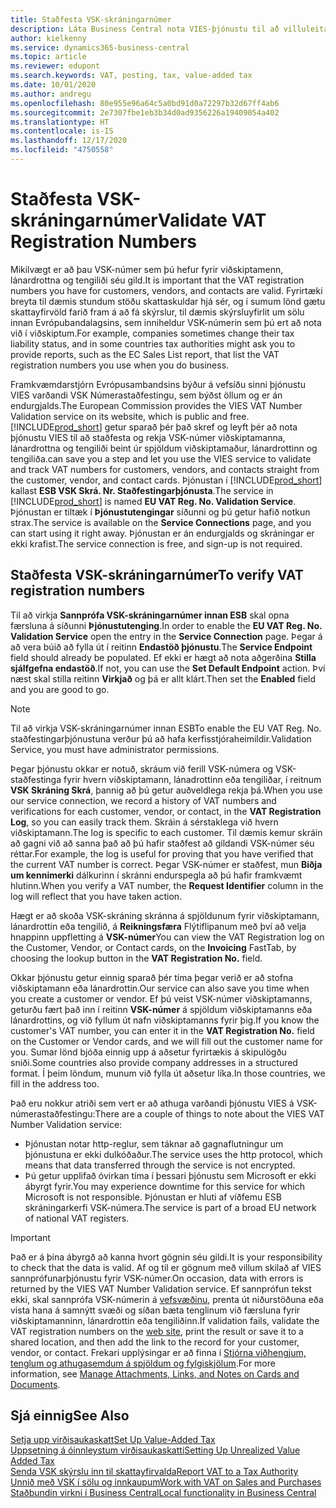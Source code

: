 ```yaml
---
title: Staðfesta VSK-skráningarnúmer
description: Láta Business Central nota VIES-þjónustu til að villuleita VSK-númer sjálfkrafa.
author: kielkenny
ms.service: dynamics365-business-central
ms.topic: article
ms.reviewer: edupont
ms.search.keywords: VAT, posting, tax, value-added tax
ms.date: 10/01/2020
ms.author: andregu
ms.openlocfilehash: 80e955e96a64c5a0bd91d0a72297b32d67ff4ab6
ms.sourcegitcommit: 2e7307fbe1eb3b34d0ad9356226a19409054a402
ms.translationtype: HT
ms.contentlocale: is-IS
ms.lasthandoff: 12/17/2020
ms.locfileid: "4750558"
---
```

# <a name="validate-vat-registration-numbers"></a><span data-ttu-id="8ee56-103">Staðfesta VSK-skráningarnúmer</span><span class="sxs-lookup"><span data-stu-id="8ee56-103">Validate VAT Registration Numbers</span></span>

<span data-ttu-id="8ee56-104">Mikilvægt er að þau VSK-númer sem þú hefur fyrir viðskiptamenn, lánardrottna og tengiliði séu gild.</span><span class="sxs-lookup"><span data-stu-id="8ee56-104">It is important that the VAT registration numbers you have for customers, vendors, and contacts are valid.</span></span> <span data-ttu-id="8ee56-105">Fyrirtæki breyta til dæmis stundum stöðu skattaskuldar hjá sér, og í sumum lönd gætu skattayfirvöld farið fram á að fá skýrslur, til dæmis skýrsluyfirlit um sölu innan Evrópubandalagsins, sem inniheldur VSK-númerin sem þú ert að nota við í viðskiptum.</span><span class="sxs-lookup"><span data-stu-id="8ee56-105">For example, companies sometimes change their tax liability status, and in some countries tax authorities might ask you to provide reports, such as the EC Sales List report, that list the VAT registration numbers you use when you do business.</span></span>

<span data-ttu-id="8ee56-106">Framkvæmdarstjórn Evrópusambandsins býður á vefsíðu sinni þjónustu VIES varðandi VSK Númerastaðfestingu, sem býðst öllum og er án endurgjalds.</span><span class="sxs-lookup"><span data-stu-id="8ee56-106">The European Commission provides the VIES VAT Number Validation service on its website, which is public and free.</span></span> [!INCLUDE[prod_short](includes/prod_short.md)] <span data-ttu-id="8ee56-107">getur sparað þér það skref og leyft þér að nota þjónustu VIES til að staðfesta og rekja VSK-númer viðskiptamanna, lánardrottna og tengiliði beint úr spjöldum viðskiptamaður, lánardrottinn og tengiliða.</span><span class="sxs-lookup"><span data-stu-id="8ee56-107">can save you a step and let you use the VIES service to validate and track VAT numbers for customers, vendors, and contacts straight from the customer, vendor, and contact cards.</span></span> <span data-ttu-id="8ee56-108">Þjónustan í [!INCLUDE[prod_short](includes/prod_short.md)] kallast **ESB VSK Skrá. Nr. Staðfestingarþjónusta**.</span><span class="sxs-lookup"><span data-stu-id="8ee56-108">The service in [!INCLUDE[prod_short](includes/prod_short.md)] is named **EU VAT Reg. No. Validation Service**.</span></span> <span data-ttu-id="8ee56-109">Þjónustan er tiltæk í **Þjónustutengingar** síðunni og þú getur hafið notkun strax.</span><span class="sxs-lookup"><span data-stu-id="8ee56-109">The service is available on the **Service Connections** page, and you can start using it right away.</span></span> <span data-ttu-id="8ee56-110">Þjónustan er án endurgjalds og skráningar er ekki krafist.</span><span class="sxs-lookup"><span data-stu-id="8ee56-110">The service connection is free, and sign-up is not required.</span></span>

## <a name="to-verify-vat-registration-numbers"></a><span data-ttu-id="8ee56-111">Staðfesta VSK-skráningarnúmer</span><span class="sxs-lookup"><span data-stu-id="8ee56-111">To verify VAT registration numbers</span></span>

<span data-ttu-id="8ee56-112">Til að virkja **Sannprófa VSK-skráningarnúmer innan ESB** skal opna færsluna á síðunni **Þjónustutenging**.</span><span class="sxs-lookup"><span data-stu-id="8ee56-112">In order to enable the **EU VAT Reg. No. Validation Service** open the entry in the **Service Connection** page.</span></span> <span data-ttu-id="8ee56-113">Þegar á að vera búið að fylla út í reitinn **Endastöð þjónustu**.</span><span class="sxs-lookup"><span data-stu-id="8ee56-113">The **Service Endpoint** field should already be populated.</span></span> <span data-ttu-id="8ee56-114">Ef ekki er hægt að nota aðgerðina **Stilla sjálfgefna endastöð**.</span><span class="sxs-lookup"><span data-stu-id="8ee56-114">If not, you can use the **Set Default Endpoint** action.</span></span> <span data-ttu-id="8ee56-115">Því næst skal stilla reitinn **Virkjað** og þá er allt klárt.</span><span class="sxs-lookup"><span data-stu-id="8ee56-115">Then set the **Enabled** field and you are good to go.</span></span>

> [!NOTE]
> <span data-ttu-id="8ee56-116">Til að virkja VSK-skráningarnúmer innan ESB</span><span class="sxs-lookup"><span data-stu-id="8ee56-116">To enable the EU VAT Reg. No.</span></span> <span data-ttu-id="8ee56-117">staðfestingarþjónustuna verður þú að hafa kerfisstjóraheimildir.</span><span class="sxs-lookup"><span data-stu-id="8ee56-117">Validation Service, you must have administrator permissions.</span></span>

<span data-ttu-id="8ee56-118">Þegar þjónustu okkar er notuð, skráum við ferill VSK-númera og VSK-staðfestinga fyrir hvern viðskiptamann, lánadrottinn eða tengiliðar, í reitnum **VSK Skráning Skrá**, þannig að þú getur auðveldlega rekja þá.</span><span class="sxs-lookup"><span data-stu-id="8ee56-118">When you use our service connection, we record a history of VAT numbers and verifications for each customer, vendor, or contact, in the **VAT Registration Log**, so you can easily track them.</span></span> <span data-ttu-id="8ee56-119">Skráin á sérstaklega við hvern viðskiptamann.</span><span class="sxs-lookup"><span data-stu-id="8ee56-119">The log is specific to each customer.</span></span> <span data-ttu-id="8ee56-120">Til dæmis kemur skráin að gagni við að sanna það að þú hafir staðfest að gildandi VSK-númer séu réttar.</span><span class="sxs-lookup"><span data-stu-id="8ee56-120">For example, the log is useful for proving that you have verified that the current VAT number is correct.</span></span> <span data-ttu-id="8ee56-121">Þegar VSK-númer er staðfest, mun **Biðja um kennimerki** dálkurinn í skránni endurspegla að þú hafir framkvæmt hlutinn.</span><span class="sxs-lookup"><span data-stu-id="8ee56-121">When you verify a VAT number, the **Request Identifier** column in the log will reflect that you have taken action.</span></span>

<span data-ttu-id="8ee56-122">Hægt er að skoða VSK-skráning skránna á spjöldunum fyrir viðskiptamann, lánardrottin eða tengilið, á **Reikningsfæra** Flýtiflipanum með því að velja hnappinn uppfletting á **VSK-númer**</span><span class="sxs-lookup"><span data-stu-id="8ee56-122">You can view the VAT Registration log on the Customer, Vendor, or Contact cards, on the **Invoicing** FastTab, by choosing the lookup button in the **VAT Registration No.** field.</span></span>  

<span data-ttu-id="8ee56-123">Okkar þjónustu getur einnig sparað þér tíma þegar verið er að stofna viðskiptamann eða lánardrottin.</span><span class="sxs-lookup"><span data-stu-id="8ee56-123">Our service can also save you time when you create a customer or vendor.</span></span> <span data-ttu-id="8ee56-124">Ef þú veist VSK-númer viðskiptamanns, geturðu fært það inn í reitinn **VSK-númer** á spjöldum viðskiptamanns eða lánardrottins, og við fyllum út nafn viðskiptamanns fyrir þig.</span><span class="sxs-lookup"><span data-stu-id="8ee56-124">If you know the customer's VAT number, you can enter it in the **VAT Registration No.** field on the Customer or Vendor cards, and we will fill out the customer name for you.</span></span> <span data-ttu-id="8ee56-125">Sumar lönd bjóða einnig upp á aðsetur fyrirtækis á skipulögðu sniði.</span><span class="sxs-lookup"><span data-stu-id="8ee56-125">Some countries also provide company addresses in a structured format.</span></span> <span data-ttu-id="8ee56-126">Í þeim löndum, munum við fylla út aðsetur líka.</span><span class="sxs-lookup"><span data-stu-id="8ee56-126">In those countries, we fill in the address too.</span></span>  

<span data-ttu-id="8ee56-127">Það eru nokkur atriði sem vert er að athuga varðandi þjónustu VIES á VSK-númerastaðfestingu:</span><span class="sxs-lookup"><span data-stu-id="8ee56-127">There are a couple of things to note about the VIES VAT Number Validation service:</span></span>

* <span data-ttu-id="8ee56-128">Þjónustan notar http-reglur, sem táknar að gagnaflutningur um þjónustuna er ekki dulkóðaður.</span><span class="sxs-lookup"><span data-stu-id="8ee56-128">The service uses the http protocol, which means that data transferred through the service is not encrypted.</span></span>  
* <span data-ttu-id="8ee56-129">Þú getur upplifað óvirkan tíma í þessari þjónustu sem Microsoft er ekki ábyrgt fyrir.</span><span class="sxs-lookup"><span data-stu-id="8ee56-129">You may experience downtime for this service for which Microsoft is not responsible.</span></span> <span data-ttu-id="8ee56-130">Þjónustan er hluti af víðfemu ESB skráningarkerfi VSK-númera.</span><span class="sxs-lookup"><span data-stu-id="8ee56-130">The service is part of a broad EU network of national VAT registers.</span></span>

> [!IMPORTANT]
> <span data-ttu-id="8ee56-131">Það er á þína ábyrgð að kanna hvort gögnin séu gildi.</span><span class="sxs-lookup"><span data-stu-id="8ee56-131">It is your responsibility to check that the data is valid.</span></span> <span data-ttu-id="8ee56-132">Af og til er gögnum með villum skilað af VIES sannprófunarþjónustu fyrir VSK-númer.</span><span class="sxs-lookup"><span data-stu-id="8ee56-132">On occasion, data with errors is returned by the VIES VAT Number Validation service.</span></span> <span data-ttu-id="8ee56-133">Ef sannprófun tekst ekki, skal sannprófa VSK-númerin á [vefsvæðinu](https://ec.europa.eu/taxation_customs/vies/), prenta út niðurstöðuna eða vista hana á samnýtt svæði og síðan bæta tenglinum við færsluna fyrir viðskiptamanninn, lánardrottin eða tengiliðinn.</span><span class="sxs-lookup"><span data-stu-id="8ee56-133">If validation fails, validate the VAT registration numbers on the [web site](https://ec.europa.eu/taxation_customs/vies/), print the result or save it to a shared location, and then add the link to the record for your customer, vendor, or contact.</span></span> <span data-ttu-id="8ee56-134">Frekari upplýsingar er að finna í [Stjórna viðhengjum, tenglum og athugasemdum á spjöldum og fylgiskjölum](ui-how-add-link-to-record.md).</span><span class="sxs-lookup"><span data-stu-id="8ee56-134">For more information, see [Manage Attachments, Links, and Notes on Cards and Documents](ui-how-add-link-to-record.md).</span></span>

## <a name="see-also"></a><span data-ttu-id="8ee56-135">Sjá einnig</span><span class="sxs-lookup"><span data-stu-id="8ee56-135">See Also</span></span>

[<span data-ttu-id="8ee56-136">Setja upp virðisaukaskatt</span><span class="sxs-lookup"><span data-stu-id="8ee56-136">Set Up Value-Added Tax</span></span>](finance-setup-vat.md)  
[<span data-ttu-id="8ee56-137">Uppsetning á óinnleystum virðisaukaskatti</span><span class="sxs-lookup"><span data-stu-id="8ee56-137">Setting Up Unrealized Value Added Tax</span></span>](finance-setup-unrealized-vat.md)  
[<span data-ttu-id="8ee56-138">Senda VSK skýrslu inn til skattayfirvalda</span><span class="sxs-lookup"><span data-stu-id="8ee56-138">Report VAT to a Tax Authority</span></span>](finance-how-report-vat.md)  
[<span data-ttu-id="8ee56-139">Unnið með VSK í sölu og innkaupum</span><span class="sxs-lookup"><span data-stu-id="8ee56-139">Work with VAT on Sales and Purchases</span></span>](finance-work-with-vat.md)  
[<span data-ttu-id="8ee56-140">Staðbundin virkni í Business Central</span><span class="sxs-lookup"><span data-stu-id="8ee56-140">Local functionality in Business Central</span></span>](about-localization.md)  
